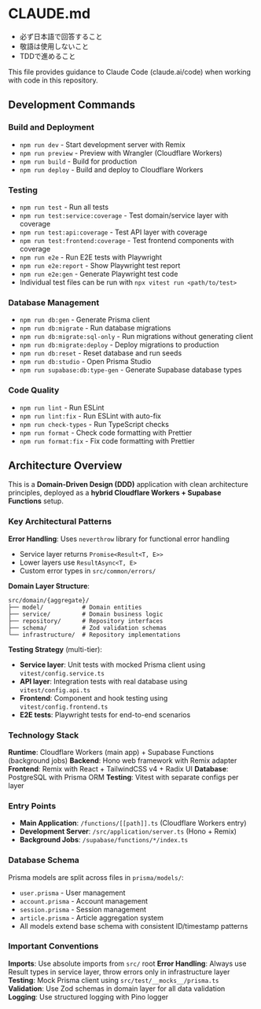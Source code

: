 # CLAUDE.md

- 必ず日本語で回答すること
- 敬語は使用しないこと
- TDDで進めること

This file provides guidance to Claude Code (claude.ai/code) when working with code in this repository.

## Development Commands

### Build and Deployment

- `npm run dev` - Start development server with Remix
- `npm run preview` - Preview with Wrangler (Cloudflare Workers)
- `npm run build` - Build for production
- `npm run deploy` - Build and deploy to Cloudflare Workers

### Testing

- `npm run test` - Run all tests
- `npm run test:service:coverage` - Test domain/service layer with coverage
- `npm run test:api:coverage` - Test API layer with coverage
- `npm run test:frontend:coverage` - Test frontend components with coverage
- `npm run e2e` - Run E2E tests with Playwright
- `npm run e2e:report` - Show Playwright test report
- `npm run e2e:gen` - Generate Playwright test code
- Individual test files can be run with `npx vitest run <path/to/test>`

### Database Management

- `npm run db:gen` - Generate Prisma client
- `npm run db:migrate` - Run database migrations
- `npm run db:migrate:sql-only` - Run migrations without generating client
- `npm run db:migrate:deploy` - Deploy migrations to production
- `npm run db:reset` - Reset database and run seeds
- `npm run db:studio` - Open Prisma Studio
- `npm run supabase:db:type-gen` - Generate Supabase database types

### Code Quality

- `npm run lint` - Run ESLint
- `npm run lint:fix` - Run ESLint with auto-fix
- `npm run check-types` - Run TypeScript checks
- `npm run format` - Check code formatting with Prettier
- `npm run format:fix` - Fix code formatting with Prettier

## Architecture Overview

This is a **Domain-Driven Design (DDD)** application with clean architecture principles, deployed as a **hybrid Cloudflare Workers + Supabase Functions** setup.

### Key Architectural Patterns

**Error Handling**: Uses `neverthrow` library for functional error handling

- Service layer returns `Promise<Result<T, E>>`
- Lower layers use `ResultAsync<T, E>`
- Custom error types in `src/common/errors/`

**Domain Layer Structure**:

```
src/domain/{aggregate}/
├── model/           # Domain entities
├── service/         # Domain business logic
├── repository/      # Repository interfaces
├── schema/          # Zod validation schemas
└── infrastructure/  # Repository implementations
```

**Testing Strategy** (multi-tier):

- **Service layer**: Unit tests with mocked Prisma client using `vitest/config.service.ts`
- **API layer**: Integration tests with real database using `vitest/config.api.ts`
- **Frontend**: Component and hook testing using `vitest/config.frontend.ts`
- **E2E tests**: Playwright tests for end-to-end scenarios

### Technology Stack

**Runtime**: Cloudflare Workers (main app) + Supabase Functions (background jobs)
**Backend**: Hono web framework with Remix adapter
**Frontend**: Remix with React + TailwindCSS v4 + Radix UI
**Database**: PostgreSQL with Prisma ORM
**Testing**: Vitest with separate configs per layer

### Entry Points

- **Main Application**: `/functions/[[path]].ts` (Cloudflare Workers entry)
- **Development Server**: `/src/application/server.ts` (Hono + Remix)
- **Background Jobs**: `/supabase/functions/*/index.ts`

### Database Schema

Prisma models are split across files in `prisma/models/`:

- `user.prisma` - User management
- `account.prisma` - Account management
- `session.prisma` - Session management
- `article.prisma` - Article aggregation system
- All models extend base schema with consistent ID/timestamp patterns

### Important Conventions

**Imports**: Use absolute imports from `src/` root
**Error Handling**: Always use Result types in service layer, throw errors only in infrastructure layer
**Testing**: Mock Prisma client using `src/test/__mocks__/prisma.ts`
**Validation**: Use Zod schemas in domain layer for all data validation
**Logging**: Use structured logging with Pino logger
